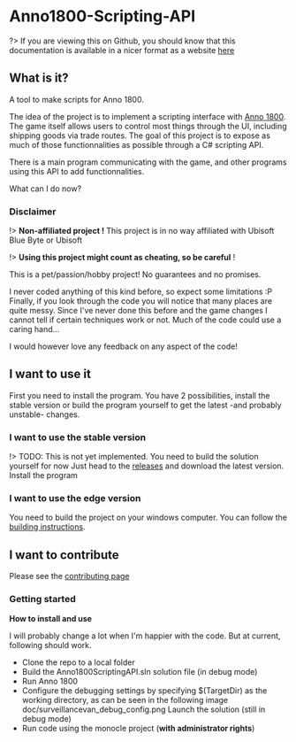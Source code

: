 # Anno1800-Scripting-API

?> If you are viewing this on Github, you should know that this documentation is available in a nicer format as a website [here]()

## What is it?

A tool to make scripts for Anno 1800.

The idea of the project is to implement a scripting interface with [Anno 1800](https://www.ubisoft.com/en-us/game/anno-1800/). The game itself allows users to control most things through the UI, including shipping goods via trade routes. The goal of this project is to expose as much of those functionnalities as possible through a C# scripting API.

There is a main program communicating with the game, and other programs using this API to add functionnalities.

What can I do now?

### Disclaimer

!> **Non-affiliated project !** This project is in no way affiliated with Ubisoft Blue Byte or Ubisoft

!> **Using this project might count as cheating, so be careful** !

This is a pet/passion/hobby project! No guarantees and no promises.

I never coded anything of this kind before, so expect some limitations :P Finally, if you look through the code you will notice that many places are quite messy. Since I've never done this before and the game changes I cannot tell if certain techniques work or not. Much of the code could use a caring hand...

I would however love any feedback on any aspect of the code!

## I want to use it

First you need to install the program. You have 2 possibilities, install the stable version or build the program yourself to get the latest -and probably unstable- changes.

### I want to use the stable version

!> TODO: This is not yet implemented. You need to build the solution yourself for now
Just head to the [releases]() and download the latest version. Install the program

### I want to use the edge version

You need to build the project on your windows computer. You can follow the [building instructions](build/build_instructions.md).

## I want to contribute

Please see the [contributing page](CONTRIBUTING.md)

### Getting started

**How to install and use**

I will probably change a lot when I'm happier with the code. But at current, following should work.

* Clone the repo to a local folder
* Build the Anno1800ScriptingAPI.sln solution file (in debug mode)
* Run Anno 1800
* Configure the debugging settings by specifying $(TargetDir) as the working directory, as can be seen in the following image doc/surveillancevan_debug_config.png
    Launch the solution (still in debug mode)
* Run code using the monocle project (**with administrator rights**)
